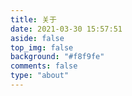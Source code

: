 ```yaml
---
title: 关于
date: 2021-03-30 15:57:51
aside: false
top_img: false
background: "#f8f9fe"
comments: false
type: "about"
---
```

<link rel="stylesheet" href="https://wangxi.online/css/about.css">
<link rel="stylesheet" href="https://wangxi.online/css/careers.css">
<link rel="stylesheet" href="https://wangxi.online/css/genshinimpact.css">
<link rel="stylesheet" href="https://wangxi.online/css/skills.css">
<link rel="stylesheet" href="https://wangxi.online/css/site.css">
<link rel="stylesheet" href="https://wangxi.online/css/hello-about.css">
